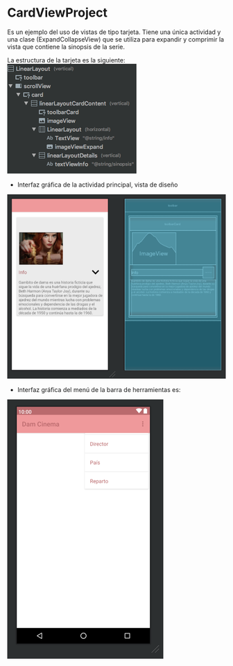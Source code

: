 # CardViewProject

Es un ejemplo del uso de vistas de tipo tarjeta. Tiene una única actividad y una clase (ExpandCollapseView) que se utiliza para expandir y comprimir la vista que contiene la sinopsis de la serie.

La estructura de la tarjeta es la siguiente:
![Captura del diseño de la interfaz](https://raw.githubusercontent.com/pmdmdam2/CardViewProject/master/app/src/main/assets/cardview0.png)

- Interfaz gráfica de la actividad principal, vista de diseño

![Captura del diseño de la interfaz](https://raw.githubusercontent.com/pmdmdam2/CardViewProject/master/app/src/main/assets/cardview1.png)

- Interfaz gráfica del menú de la barra de herramientas es:

![Captura del diseño de la interfaz](https://raw.githubusercontent.com/pmdmdam2/CardViewProject/master/app/src/main/assets/cardview2.png)
